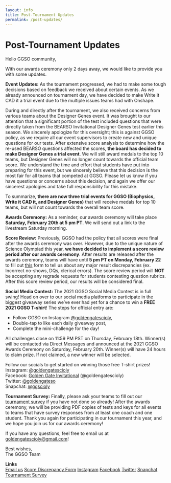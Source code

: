 ```yaml
---
layout: info
title: Post-Tournament Updates
permalink: /post-updates/
---
```


# Post-Tournament Updates

Hello GGSO community,

With our awards ceremony only 2 days away, we would like to provide you with some updates.

<b>Event Updates:</b> As the tournament progressed, we had to make some tough decisions based on feedback we received about certain events. As we already announced on tournament day, we have decided to make Write it CAD it a trial event due to the multiple issues teams had with Onshape. 

During and directly after the tournament, we also received concerns from various teams about the Designer Genes event. It was brought to our attention that a significant portion of the test included questions that were directly taken from the BEARSO Invitational Designer Genes test earlier this season. We sincerely apologize for this oversight; this is against GGSO policy, as we require all our event supervisors to create new and unique questions for our tests. After extensive score analysis to determine how the re-used BEARSO questions affected the scores, <b>the board has decided to make Designer Genes a trial event</b>. We will still award medals to the top 10 teams, but Designer Genes will no longer count towards the official team score. We understand the time and effort that students have put into preparing for this event, but we sincerely believe that this decision is the most fair for all teams that competed at GGSO. Please let us know if you have questions or concerns about this decision, and again we offer our sincerest apologies and take full responsibility for this mistake.

To summarize, <b>there are now three trial events for GGSO (Biophysics, Write it CAD it, and Designer Genes)</b> that will receive medals for top 10 teams, but will not count towards the overall team score.

<b>Awards Ceremony:</b> As a reminder, our awards ceremony will take place <b>Saturday, February 20th at 5 pm PT</b>. We will send out a link to the livestream Saturday morning. 

<b>Score Review:</b> Previously, GGSO had the policy that all scores were final after the awards ceremony was over. However, due to the unique nature of Science Olympiad this year, <b>we have decided to implement a score review period after our awards ceremony</b>. After results are released after the awards ceremony, teams will have until <b>5 pm PT on Monday, February 22</b> to fill out <a target="_blank" href="https://docs.google.com/forms/d/e/1FAIpQLSfhfsXtF42fEbD3K8gOhaoQWXXQffd9qf8pcfdnEUfHVY9ghQ/viewform">this</a> form to tell us about any major result discrepancies (ex. Incorrect no-shows, DQs, clerical errors). The score review period will <b>NOT</b> be accepting any regrade requests for students contesting question rubrics. After this score review period, our results will be considered final.

<b>Social Media Contest:</b> The 2021 GGSO Social Media Contest is in full swing! Head on over to our social media platforms to participate in the biggest giveaway series we’ve ever had yet for a chance to win a <B>FREE 2021 GGSO T-shirt</b>! The steps for official entry are:

- Follow GGSO on Instagram <a target="_blank" href="https://www.instagram.com/goldengatescioly/">@goldengatescioly</a>,
- Double-tap to like each daily giveaway post,
- Complete the mini-challenge for the day!

All challenges close on 11:59 PM PST on Thursday, February 18th. Winner(s) will be contacted via Direct Messages and announced at the 2021 GGSO Awards Ceremony on Saturday, February 20th. Winner(s) will have 24 hours to claim prize. If not claimed, a new winner will be selected.

Follow our socials to get started on winning those free T-shirt prizes! <br>
Instagram: <a target="_blank" href="https://www.instagram.com/goldengatescioly/">@goldengatescioly</a><br>
Facebook: <a target="_blank" href="https://www.facebook.com/goldengatescioly">Golden Gate Invitational</a> (@goldengatescioly)<br>
Twitter: <a target="_blank" href="https://twitter.com/goldengateso">@goldengateso</a><br>
Snapchat: <a target="_blank" href="https://snapchat.com/add/ggscioly">@ggscioly </a><br>

<b>Tournament Survey:</b> Finally, please ask your teams to fill out our <a target="_blank" href="https://forms.gle/3UqeRXAv8WQ9y2DB6">tournament survey</a> if you have not done so already! After the awards ceremony, we will be providing PDF copies of tests and keys for all events to teams that have survey responses from at least one coach and one student. Thank you again for participating in our tournament this year, and we hope you join us for our awards ceremony!

If you have any questions, feel free to email us at goldengatescioly@gmail.com!

Best wishes, <br/>
The GGSO Team

**Links**
<br/>
<a class="btn btn-md btn-mid" target="_blank" href="mailto:goldengatescioly@gmail.com">Email us</a>
<a class="btn btn-md btn-mid" target="_blank" href="https://docs.google.com/forms/d/e/1FAIpQLSfhfsXtF42fEbD3K8gOhaoQWXXQffd9qf8pcfdnEUfHVY9ghQ/viewform">Score Discrepancy Form</a>
<a class="btn btn-md btn-mid" target="_blank" href="https://www.instagram.com/goldengatescioly/">Instagram</a>
<a class="btn btn-md btn-mid" target="_blank" href="https://www.facebook.com/goldengatescioly">Facebook</a>
<a class="btn btn-md btn-mid" target="_blank" href="https://twitter.com/goldengateso">Twitter</a>
<a class="btn btn-md btn-mid" target="_blank" href="https://snapchat.com/add/ggscioly">Snapchat</a>
<a class="btn btn-md btn-mid" target="_blank" href="https://forms.gle/3UqeRXAv8WQ9y2DB6">Tournament Survey</a>

